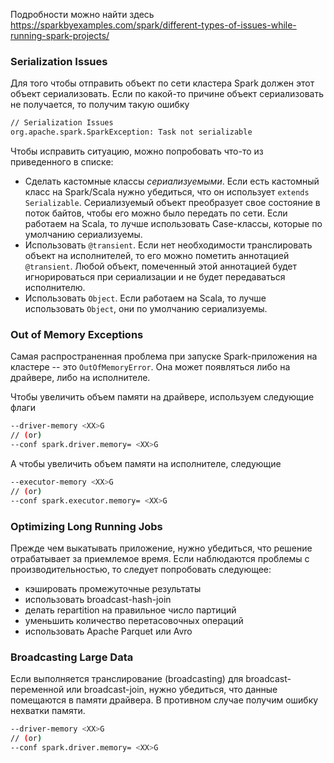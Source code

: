 Подробности можно найти здесь https://sparkbyexamples.com/spark/different-types-of-issues-while-running-spark-projects/ 
### Serialization Issues

Для того чтобы отправить объект по сети кластера Spark должен этот объект сериализовать. Если по какой-то причине объект сериализовать не получается, то получим такую ошибку
```bash
// Serialization Issues
org.apache.spark.SparkException: Task not serializable
```

Чтобы исправить ситуацию, можно попробовать что-то из приведенного в списке:
- Сделать кастомные классы _сериализуемыми_. Если есть кастомный класс на Spark/Scala нужно убедиться, что он использует `extends Serializable`. Сериализуемый объект преобразует свое состояние в поток байтов, чтобы его можно было передать по сети. Если работаем на Scala, то лучше использовать Case-классы, которые по умолчанию сериализуемы.
- Использовать `@transient`. Если нет необходимости транслировать объект на исполнителей, то его можно пометить аннотацией `@transient`. Любой объект, помеченный этой аннотацией будет игнорироваться при сериализации и не будет передаваться исполнителю.
- Использовать `Object`. Если работаем на Scala, то лучше использовать `Object`, они по умолчанию сериализуемы.

### Out of Memory Exceptions

Самая распространенная проблема при запуске Spark-приложения на кластере -- это `OutOfMemoryError`. Она может появляться либо на драйвере, либо на исполнителе.

Чтобы увеличить объем памяти на драйвере, используем следующие флаги
```bash
--driver-memory <XX>G
// (or)
--conf spark.driver.memory= <XX>G
```

А чтобы увеличить объем памяти на исполнителе, следующие
```bash
--executor-memory <XX>G
// (or)
--conf spark.executor.memory= <XX>G
```

### Optimizing Long Running Jobs

Прежде чем выкатывать приложение, нужно убедиться, что решение отрабатывает за приемлемое время. Если наблюдаются проблемы с производительностью, то следует попробовать следующее:
- кэшировать промежуточные результаты
- использовать broadcast-hash-join
- делать repartition на правильное число партиций
- уменьшить количество перетасовочных операций
- использовать Apache Parquet или Avro

### Broadcasting Large Data

Если выполняется транслирование (broadcasting) для broadcast-переменной или broadcast-join, нужно убедиться, что данные помещаются в памяти драйвера. В противном случае получим ошибку нехватки памяти.
```bash
--driver-memory <XX>G
// (or)
--conf spark.driver.memory= <XX>G
```